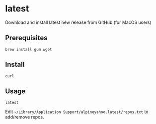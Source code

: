 # latest
Download and install latest new release from GitHub (for MacOS users)
## Prerequisites
```shell
brew install gum wget
```
## Install
```shell
curl 
```
## Usage
```shell
latest
```
Edit `~/Library/Application Support/alpineyahoo.latest/repos.txt` to add/remove repos.

